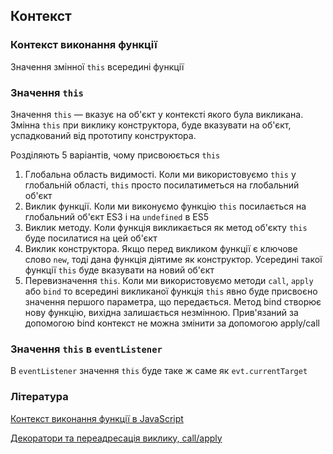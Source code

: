 ## Контекст

### Контекст виконання функції

Значення змінної `this` всередині функції

### Значення `this`

Значення `this` — вказує на об'єкт у контексті якого була викликана. Змінна `this` при виклику конструктора, буде вказувати на об'єкт, успадкований від прототипу конструктора.

Розділяють 5 варіантів, чому присвоюється `this`

1. Глобальна область видимості. Коли ми використовуємо `this` у глобальній області, `this` просто посилатиметься на глобальний об'єкт
2. Виклик функції. Коли ми виконуємо функцію `this` посилається на глобальний об'єкт ES3 і на `undefined` в ES5
3. Виклик методу. Коли функція викликається як метод об'єкту `this` буде посилатися на цей об'єкт
4. Виклик конструктора. Якщо перед викликом функції є ключове слово `new`, тоді дана функція діятиме як конструктор. Усередині такої функції `this` буде вказувати на новий об'єкт
5. Перевизначення `this`. Коли ми використовуємо методи `call`, `apply` або `bind` то всередині викликаної функція `this` явно буде присвоєно значення першого параметра, що передається. Метод bind створює нову функцію, вихідна залишається незмінною. Прив'язаний за допомогою bind контекст не можна змінити за допомогою apply/call

### Значення `this` в `eventListener`

В `eventListener` значення `this` буде таке ж саме як `evt.currentTarget`

### Література

<a href="https://proweb63.ru/help/js/kontekst-vyipolneniya-funkczii-v-javascript">Контекст виконання функції в JavaScript</a>

<a href="https://learn.javascript.ru/call-apply-decorators">Декоратори та переадресація виклику, call/apply</a>
